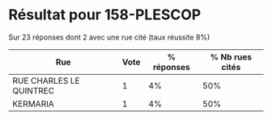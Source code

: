 # Résultat pour 158-PLESCOP

Sur 23 réponses dont 2 avec une rue cité (taux réussite 8%)

| Rue | Vote | % réponses | % Nb rues cités|
|-----|------|------------|----------------|
| RUE CHARLES LE QUINTREC | 1 | 4% | 50%|
| KERMARIA | 1 | 4% | 50%|
